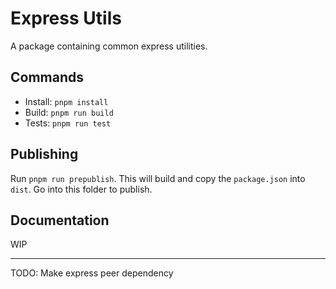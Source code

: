 # Express Utils

A package containing common express utilities.

## Commands

- Install: `pnpm install`
- Build: `pnpm run build`
- Tests: `pnpm run test`

## Publishing

Run `pnpm run prepublish`. This will build and copy the `package.json` into `dist`. Go into this folder to publish.

## Documentation

WIP

---

TODO: Make express peer dependency
